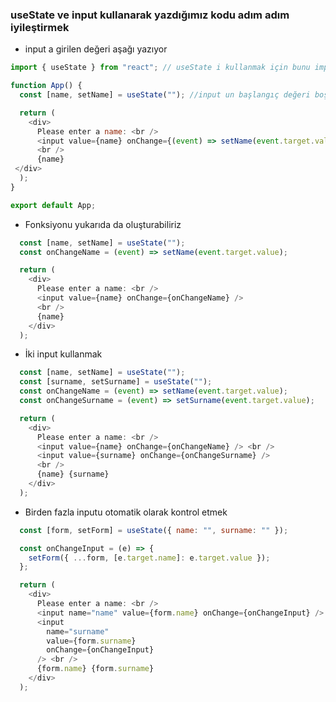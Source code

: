 ### useState ve input kullanarak yazdığımız kodu adım adım iyileştirmek

  - input a girilen değeri aşağı yazıyor 
```js
import { useState } from "react"; // useState i kullanmak için bunu import etmek zorundayız

function App() {
  const [name, setName] = useState(""); //input un başlangıç değeri boş

  return (
    <div>
      Please enter a name: <br />
      <input value={name} onChange={(event) => setName(event.target.value)} />
      <br />
      {name}
 </div>
  );
}

export default App;
```

  - Fonksiyonu yukarıda da oluşturabiliriz
```js
  const [name, setName] = useState("");
  const onChangeName = (event) => setName(event.target.value);

  return (
    <div>
      Please enter a name: <br />
      <input value={name} onChange={onChangeName} />
      <br />
      {name}
    </div>
  );
```

  - İki input kullanmak
```js
  const [name, setName] = useState("");
  const [surname, setSurname] = useState("");
  const onChangeName = (event) => setName(event.target.value);
  const onChangeSurname = (event) => setSurname(event.target.value);

  return (
    <div>
      Please enter a name: <br />
      <input value={name} onChange={onChangeName} /> <br />
      <input value={surname} onChange={onChangeSurname} />
      <br />
      {name} {surname}
    </div>
  );
```

  - Birden fazla inputu otomatik olarak kontrol etmek
```js
  const [form, setForm] = useState({ name: "", surname: "" });

  const onChangeInput = (e) => {
    setForm({ ...form, [e.target.name]: e.target.value });
  };

  return (
    <div>
      Please enter a name: <br />
      <input name="name" value={form.name} onChange={onChangeInput} /> <br />
      <input
        name="surname"
        value={form.surname}
        onChange={onChangeInput}
      /> <br />
      {form.name} {form.surname}
    </div>
  );
```

